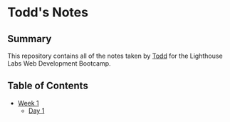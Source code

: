 # Todd's Notes

## Summary

This repository contains all of the notes taken by [Todd](https://github.com/tfountain39) for the Lighthouse Labs Web Development Bootcamp.

## Table of Contents

* [Week 1](/Week_1)
  * [Day 1](/Week_1/Day_1)